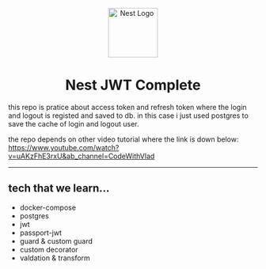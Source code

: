 <p align="center">
  <a href="http://nestjs.com/" target="blank"><img src="https://nestjs.com/img/logo-small.svg" width="100" alt="Nest Logo" /></a>
  <h1 align="center"><b>Nest JWT Complete</b></h1>
</p>
this repo is pratice about access token and refresh token where the login and logout is registed and saved to db. in this case i just used postgres to save the cache of login and logout user.

the repo depends on other video tutorial where the link is down below:
https://www.youtube.com/watch?v=uAKzFhE3rxU&ab_channel=CodeWithVlad

<hr>

## tech that we learn...

- docker-compose
- postgres
- jwt
- passport-jwt
- guard & custom guard
- custom decorator
- valdation & transform
